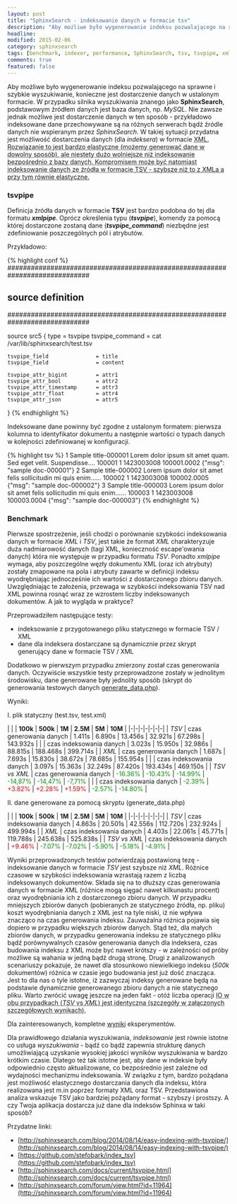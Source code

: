 ```yaml
---
layout: post
title: "SphinxSearch - indeksowanie danych w formacie tsv"
description: "Aby możliwe było wygenerowanie indeksu pozwalającego na sprawne i szybkie wyszukiwanie, konieczne jest dostarczenie danych w ustalonym formacie. W przypadku silnika wyszukiwania znanego jako SphinxSearch, podstawowym źródłem danych jest baza danych, np. MySQL. Nie zawsze jednak możliwe jest dostarczenie danych w ten sposób..."
headline: 
modified: 2015-02-06
category: sphinxsearch
tags: [benchmark, indexer, performance, SphinxSearch, tsv, tsvpipe, xmlpipe]
comments: true
featured: false
---
```


Aby możliwe było wygenerowanie indeksu pozwalającego na sprawne i szybkie wyszukiwanie, konieczne jest dostarczenie danych w ustalonym formacie. W przypadku silnika wyszukiwania znanego jako **SphinxSearch**, podstawowym źródłem danych jest baza danych, np. *MySQL*. Nie zawsze jednak możliwe jest dostarczenie danych w ten sposób - przykładowo indeksowane dane przechowywane są na różnych serwerach bądź źródle danych nie wspieranym przez *SphinxSearch*. W takiej sytuacji przydatna jest możliwość dostarczenia danych (dla *indeksera*) w formacie <abbr title="Extensible Markup Language">XML<abbr>. Rozwiązanie to jest bardzo elastyczne (możemy generować dane w dowolny sposób), ale niestety dużo wolniejsze niż indeksowanie bezpośrednio z bazy danych. Kompromisem może być natomiast indeksowanie danych ze źródła w formacie <abbr title="Tab-separated values">TSV<abbr> - szybsze niż to z XMLa a przy tym równie elastyczne.

### tsvpipe

Definicja źródła danych w formacie **TSV** jest bardzo podobna do tej dla formatu ***xmlpipe***. Oprócz określenia typu (***tsvpipe***), komendy za pomocą której dostarczone zostaną dane (***tsvpipe_command***) niezbędne jest zdefiniowanie poszczególnych pól i atrybutów.

Przykładowo:

{% highlight conf %}
#############################################################################
## source definition
#############################################################################
 
source src5
{
    type                        = tsvpipe
    tsvpipe_command             = cat /var/lib/sphinxsearch/test.tsv
    
    tsvpipe_field               = title
    tsvpipe_field               = content
 
    tsvpipe_attr_bigint         = attr1
    tsvpipe_attr_bool           = attr2
    tsvpipe_attr_timestamp      = attr3
    tsvpipe_attr_float          = attr4
    tsvpipe_attr_json           = attr5
}
{% endhighlight %}  

Indeksowane dane powinny być zgodne z ustalonym formatem: pierwsza kolumna to identyfikator dokumentu a następnie wartości o typach danych w kolejności zdefiniowanej w konfiguracji.

{% highlight tsv %}
1   Sample title-000001 Lorem dolor ipsum sit amet quam. Sed eget velit. Suspendisse....    100001  1   1423003008  100001.0002 {"msg": "sample doc-000001"}
2   Sample title-000002 Lorem ipsum dolor sit amet felis sollicitudin mi quis enim......    100002  1   1423003008  100002.0005 {"msg": "sample doc-000002"}
3   Sample title-000003 Lorem ipsum dolor sit amet felis sollicitudin mi quis enim......    100003  1   1423003008  100003.0004 {"msg": "sample doc-000003"} 
{% endhighlight %}

### Benchmark

Pierwsze spostrzeżenie, jeśli chodzi o porównanie szybkości indeksowania danych w formacie *XML* i *TSV*, jest takie że format *XML* charakteryzuje duża nadmiarowość danych (tagi XML, konieczność escape'owania danych) która nie występuje w przypadku formatu *TSV*. Ponadto *xmlpipe* wymaga, aby poszczególne węzły dokumentu XML (oraz ich atrybuty) zostały zmapowane na pola i atrybuty zawarte w definicji indeksu wyodrębniając jednocześnie ich wartości z dostarczonego zbioru danych. Uwzględniając te założenia, przewaga w szybkości indeksowania TSV nad XML powinna rosnąć wraz ze wzrostem liczby indeksowanych dokumentów. A jak to wygląda w praktyce?

Przeprowadziłem następujące testy:

* indeksowanie z przygotowanego pliku statycznego w formacie TSV / XML
* dane dla indeksera dostarczane są dynamicznie przez skrypt generujący dane w formacie TSV / XML

Dodatkowo w pierwszym przypadku zmierzony został czas generowania danych. Oczywiście wszystkie testy przeprowadzone zostały w jednolitym środowisku, dane generowane były jednolity sposób (skrypt do generowania testowych danych [generate_data.php](https://github.com/tswiackiewicz/SphinxSearchTsvpipeBenchmark/blob/master/generate_data.php)).

Wyniki:

I. plik statyczny (test.tsv, test.xml)

| | | **100k** | **500k** | **1M** | **2.5M** | **5M** | **10M** |
|-|-|-|-|-|-|-|
| *TSV* | czas generowania danych | 1.411s | 6.890s | 13.456s | 32.921s | 67.298s | 143.932s |
| | czas indeksowania danych | 3.023s | 15.950s | 32.986s | 88.815s | 188.468s | 399.714s |
| *XML* | czas generowania danych | 1.687s | 7.693s | 15.830s | 38.672s | 78.685s | 155.954s |
| | czas indeksowania danych | 3.097s | 15.363s | 32.249s | 87.420s | 193.434s | 469.150s |
| *TSV vs XML* | czas generowania danych | <span style="color: #009900;">-16.36%</span> | <span style="color: #009900;">-10.43%</span> | <span style="color: #009900;">-14.99%</span> | <span style="color: #009900;">-14,87%</span> | <span style="color: #009900;">-14,47%</span> | <span style="color: #009900;">-7,71%</span> |
| | czas indeksowania danych | <span style="color: #009900;">-2.39%</span> | <span style="color: #FF0000;">+3.82%</span> | <span style="color: #FF0000;">+2.28%</span> | <span style="color: #FF0000;">+1.59%</span> | <span style="color: #009900;">-2.57%</span> | <span style="color: #009900;">-14.80%</span> |

II. dane generowane za pomocą skryptu (generate_data.php)

| | | **100k** | **500k** | **1M** | **2.5M** | **5M** | **10M** |
|-|-|-|-|-|-|-|
| *TSV* | czas indeksowania danych | 4.863s | 20.501s | 42.556s | 112.720s | 232.924s | 499.994s |
| *XML* | czas indeksowania danych | 4.403s | 22.061s | 45.771s | 119.788s | 245.638s | 525.838s |
| *TSV vs XML* | czas indeksowania danych | <span style="color: #FF0000;">+9.46%</span> | <span style="color: #009900;">-7.07%</span> | <span style="color: #009900;">-7.02%</span> | <span style="color: #009900;">-5.90%</span> | <span style="color: #009900;">-5.18%</span> | <span style="color: #009900;">-4.91%</span> |

Wyniki przeprowadzonych testów potwierdzają postawioną tezę - indeksowanie danych w formacie *TSV* jest szybsze niż *XML*. Różnice czasowe w szybkości indeksowania wzrastają razem z liczbą indeksowanych dokumentów. Składa się na to dłuższy czas generowania danych w formacie XML (różnice mogą sięgać nawet kilkunastu procent) oraz wyodrębniania ich z dostarczonego zbioru danych. W przypadku mniejszych zbiorów danych (pobieranych ze statycznego źródła, np. pliku) koszt wyodrębniania danych z XML jest na tyle niski, iż nie wpływa znacząco na czas generowania indeksu. Zauważalna różnica pojawia się dopiero w przypadku większych zbiorów danych. Stąd też, dla małych zbiorów danych, w przypadku generowania indeksu ze statycznego pliku bądź porównywalnych czasów generowania danych dla indeksera, czas budowania indeksu z XML może być nawet krótszy - w zależności od próby możliwe są wahania w jedną bądź drugą stronę. Drugi z analizowanych scenariuszy pokazuje, że nawet dla stosunkowo niewielkiego indeksu (*500k* dokumentów) różnica w czasie jego budowania jest już dość znacząca. Jest to dla nas o tyle istotne, iż zazwyczaj indeksy generowane będą na podstawie dynamicznie generowanego zbioru danych a nie statycznego pliku. Warto zwrócić uwagę jeszcze na jeden fakt - otóż liczba operacji <abbr title="Input Output">IO<abbr> w obu przypadkach (*TSV* vs *XML*) jest identyczna (szczegóły w załączonych szczegółowych wynikach).

Dla zainteresowanych, kompletne [wyniki](https://github.com/tswiackiewicz/SphinxSearchTsvpipeBenchmark/blob/master/tsv_xml_benchmark_results.txt) eksperymentów.

Dla prawidłowego działania wyszukiwania, *indeksowanie* jest równie istotne co usługa *wyszukiwania* - bądź co bądź zapewnia strukturę danych umożliwiającą uzyskanie wysokiej jakości wyników wyszukiwania w bardzo krótkim czasie. Dlatego też tak istotne jest, aby dane w indeksie były odpowiednio często aktualizowane, co bezpośrednio jest zależne od wydajności mechanizmu indeksowania. W związku z tym, bardzo pożądana jest możliwość elastycznego dostarczania danych dla indeksu, która realizowana jest m.in poprzez formaty XML oraz TSV. Przedstawiona analiza wskazuje TSV jako bardziej pożądany format - szybszy i prostszy. A czy Twoja aplikacja dostarcza już dane dla indeksów Sphinxa w taki sposób? 

Przydatne linki:

* [http://sphinxsearch.com/blog/2014/08/14/easy-indexing-with-tsvpipe/](http://sphinxsearch.com/blog/2014/08/14/easy-indexing-with-tsvpipe/)
* [https://github.com/stefobark/index_tsv](https://github.com/stefobark/index_tsv)
* [http://sphinxsearch.com/docs/current/tsvpipe.html](http://sphinxsearch.com/docs/current/tsvpipe.html)
* [http://sphinxsearch.com/forum/view.html?id=11964](http://sphinxsearch.com/forum/view.html?id=11964)

